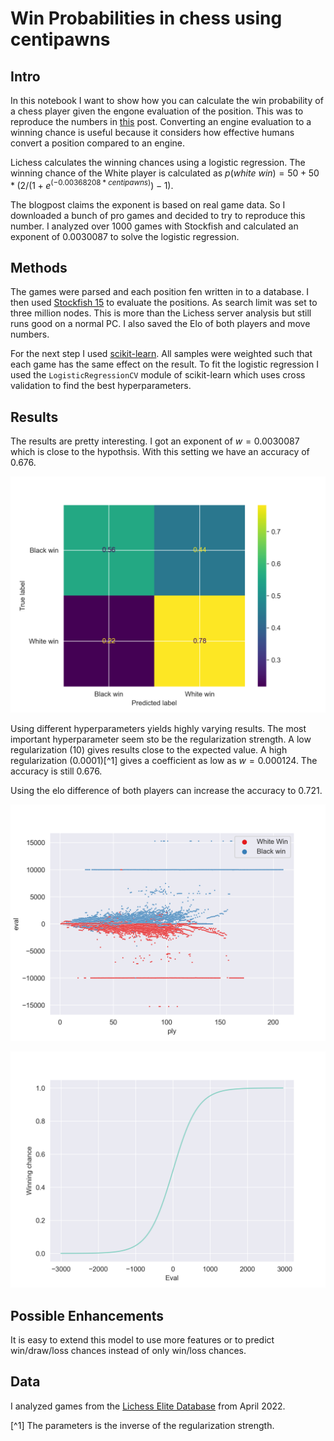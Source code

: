 # Win Probabilities in chess using centipawns

## Intro

In this notebook I want to show how you can calculate the win probability of a chess player given the engone evaluation of the position. This was to reproduce the numbers in [this](https://lichess.org/page/accuracy) post. Converting an engine evaluation to a winning chance is useful because it considers how effective humans convert a position compared to an engine.

Lichess calculates the winning chances using a logistic regression. The winning chance of the White player is calculated as $p(white\ win) = 50 + 50 *(2 / (1 + e ^ {(-0.00368208* centipawns)}) - 1)$.

The blogpost claims the exponent is based on real game data. So I downloaded a bunch of pro games and decided to try to reproduce this number. I analyzed over 1000 games with Stockfish and calculated an exponent of $0.0030087$ to solve the logistic regression.

## Methods

The games were parsed and each position fen written in to a database. I then used [Stockfish 15](https://stockfishchess.org/) to evaluate the positions. As search limit was set to three million nodes. This is more than the Lichess server analysis but still runs good on a normal PC. I also saved the Elo of both players and move numbers.

For the next step I used [scikit-learn](https://scikit-learn.org/stable/index.html). All samples were weighted such that each game has the same effect on the result. To fit the logistic regression I used the `LogisticRegressionCV` module of scikit-learn which uses cross validation to find the best hyperparameters.

## Results

The results are pretty interesting. I got an exponent of $w = 0.0030087$ which is close to the hypothsis. With this setting we have an accuracy of $0.676$.

![confusion matrix](/images/upload/confusion_matrix.png)

Using different hyperparameters yields highly varying  results. The most important hyperparameter seem sto be the regularization strength. A low regularization ($10$) gives results close to the expected value. A high regularization ($0.0001$)[^1] gives a coefficient as low as $w = 0.000124$. The accuracy is still $0.676$.

Using the elo difference of both players can increase the accuracy to $0.721$.

![ply vs eval chart](/images/upload/ply_eval.png)

![eval vs winning _chances_chart](/images/upload/eval_winchance.png)

## Possible Enhancements

It is easy to extend this model to use more features or to predict win/draw/loss chances instead of only win/loss chances.

## Data

I analyzed games from the [Lichess Elite Database](https://database.nikonoel.fr/) from April 2022.

[^1] The parameters is the inverse of the regularization strength.
